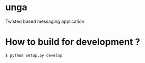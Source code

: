 unga
====

Twisted based messaging application

How to build for development ?
==============================

```bash
$ python setup.py develop
```
